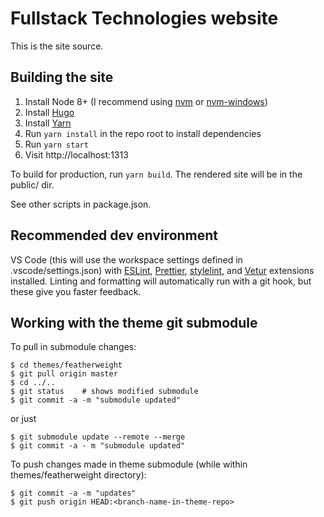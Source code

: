 # Fullstack Technologies website

This is the site source.

## Building the site

1. Install Node 8+ (I recommend using [nvm](https://github.com/creationix/nvm) or [nvm-windows](https://github.com/coreybutler/nvm-windows))
2. Install [Hugo](https://gohugo.io/)
3. Install [Yarn](https://yarnpkg.com/en/)
4. Run `yarn install` in the repo root to install dependencies
5. Run `yarn start`
6. Visit http://localhost:1313

To build for production, run `yarn build`. The rendered site will be in the public/ dir.

See other scripts in package.json.

## Recommended dev environment

VS Code (this will use the workspace settings defined in .vscode/settings.json) with [ESLint](https://marketplace.visualstudio.com/items?itemName=dbaeumer.vscode-eslint), [Prettier](https://marketplace.visualstudio.com/items?itemName=esbenp.prettier-vscode), [stylelint](https://marketplace.visualstudio.com/items?itemName=shinnn.stylelint), and [Vetur](https://marketplace.visualstudio.com/items?itemName=octref.vetur) extensions installed. Linting and formatting will automatically run with a git hook, but these give you faster feedback.

## Working with the theme git submodule

To pull in submodule changes:

```
$ cd themes/featherweight
$ git pull origin master
$ cd ../..
$ git status    # shows modified submodule
$ git commit -a -m "submodule updated"
```

or just

```
$ git submodule update --remote --merge
$ git commit -a - m "submodule updated"
```

To push changes made in theme submodule (while within themes/featherweight directory):

```
$ git commit -a -m "updates"
$ git push origin HEAD:<branch-name-in-theme-repo>
```
